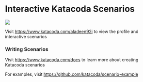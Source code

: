 # Interactive Katacoda Scenarios

[![](http://shields.katacoda.com/katacoda/aladeen92i/count.svg)](https://www.katacoda.com/aladeen92i "Get your profile on Katacoda.com")

Visit https://www.katacoda.com/aladeen92i to view the profile and interactive scenarios

### Writing Scenarios
Visit https://www.katacoda.com/docs to learn more about creating Katacoda scenarios

For examples, visit https://github.com/katacoda/scenario-example
